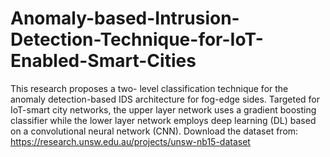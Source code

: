 # Anomaly-based-Intrusion-Detection-Technique-for-IoT-Enabled-Smart-Cities
This research proposes a two- level classification technique for the anomaly detection-based IDS architecture for fog-edge sides. Targeted for IoT-smart city networks, the upper layer network uses a gradient boosting classifier while the lower layer network employs deep learning (DL) based on  a convolutional neural network (CNN). 
Download the dataset from: https://research.unsw.edu.au/projects/unsw-nb15-dataset

